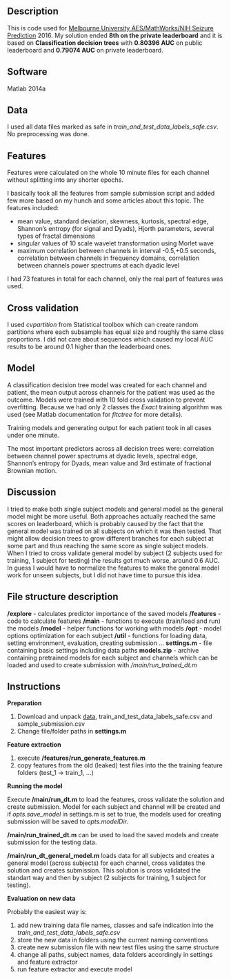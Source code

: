 Description
-----------
This is code used for [Melbourne University AES/MathWorks/NIH Seizure Prediction](https://www.kaggle.com/c/melbourne-university-seizure-prediction) 2016. My solution ended **8th on the private leaderboard** and it is based on **Classification decision trees** with **0.80396 AUC** on public leaderboard and **0.79074 AUC** on private leaderboard.

Software
--------
Matlab 2014a

Data
----
I used all data files marked as safe in *train_and_test_data_labels_safe.csv*. No preprocessing was done.

Features
--------
Features were calculated on the whole 10 minute files for each channel without splitting into any shorter epochs. 

I basically took all the features from sample submission script and added few more based on my hunch and some articles about this topic. The features included:

-	mean value, standard deviation, skewness, kurtosis, spectral edge, Shannon’s entropy (for signal and Dyads), Hjorth parameters, several types of fractal dimensions
-	singular values of 10 scale wavelet transformation using Morlet wave
-	maximum correlation between channels in interval -0.5,+0.5 seconds, correlation between channels in frequency domains, correlation between channels power spectrums at each dyadic level

I had 73 features in total for each channel, only the real part of features was used.

Cross validation
----------------
I used *cvpartition* from Statistical toolbox which can create random partitions where each subsample has equal size and roughly the same class proportions. I did not care about sequences which caused my local AUC results to be around 0.1 higher than the leaderboard ones.

Model
-----
A classification decision tree model was created for each channel and patient, the mean output across channels for the patient was used as the outcome. Models were trained with 10 fold cross validation to prevent overfitting.
Because we had only 2 classes the *Exact* training algorithm was used (see Matlab documentation for *fitctree* for more details).

Training models and generating output for each patient took in all cases under one minute.

The most important predictors across all decision trees were: correlation between channel power spectrums at dyadic levels, spectral edge, Shannon’s entropy for Dyads, mean value and 3rd estimate of fractional Brownian motion.

Discussion
----------
I tried to make both single subject models and general model as the general model might be more useful. Both approaches actually reached the same scores on leaderboard, which is probably caused by the fact that the general model was trained on all subjects on which it was then tested. That might allow decision trees to grow different branches for each subject at some part and thus reaching the same score as single subject models. When I tried to cross validate general model by subject (2 subjects used for training, 1 subject for testing) the results got much worse, around 0.6 AUC. In guess I would have to normalize the features to make the general model work for unseen subjects, but I did not have time to pursue this idea.


File structure description
------------------
**/explore** - calculates predictor importance of the saved models
**/features** - code to calculate features
**/main** - functions to execute (train/load and run) the models 
**/model** - helper functions for working with models
**/opt** - model options optimization for each subject
**/util** - functions for loading data, setting environment, evaluation, creating submission ...
**settings.m** - file containing basic settings including data paths
**models.zip** - archive containing pretrained models for each subject and channels which can be loaded and used to create submission with */main/run_trained_dt.m* 

Instructions
------------
 **Preparation**

 1. Download and unpack [data](https://www.kaggle.com/c/melbourne-university-seizure-prediction/data), train_and_test_data_labels_safe.csv and sample_submission.csv
 2. Change file/folder paths in **settings.m**

**Feature extraction**

 1. execute **/features/run_generate_features.m** 
 2. copy features from the old (leaked) test files into the the training feature folders (test_1 -> train_1, ...)

**Running the model**

Execute **/main/run_dt.m** to load the features, cross validate the solution and create submission. Model for each subject and channel will be created and if *opts.save_model* in settings.m is set to true, the models used for creating submission will be saved to *opts.modelDir*.

**/main/run_trained_dt.m** can be used to load the saved models and create submission for the testing data.

**/main/run_dt_general_model.m** loads data for all subjects and creates a general model (across subjects) for each channel, cross validates the solution and creates submission. This solution is cross validated the standart way and then by subject (2 subjects for training, 1 subject for testing). 

**Evaluation on new data**

Probably the easiest way is:

1. add new training data file names, classes and safe indication into the *train_and_test_data_labels_safe.csv*
2. store the new data in folders using the current naming conventions
3. create new submission file with new test files using the same structure
4. change all paths, subject names, data folders accordingly in settings and feature extractor
5. run feature extractor and execute model
